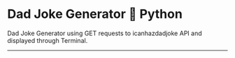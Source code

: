 # Dad Joke Generator :man: Python

Dad Joke Generator using GET requests to icanhazdadjoke API and displayed through Terminal.

---

